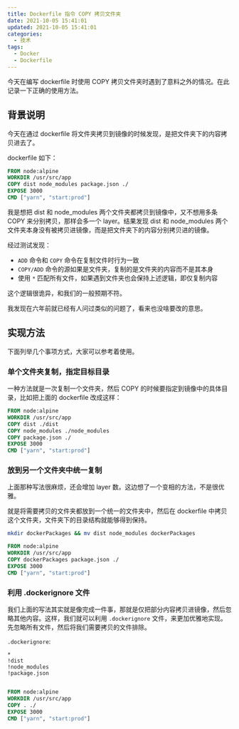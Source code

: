 ```yaml
---
title: Dockerfile 指令 COPY 拷贝文件夹
date: 2021-10-05 15:41:01
updated: 2021-10-05 15:41:01
categories:
  - 技术
tags:
  - Docker
  - Dockerfile
---
```


今天在编写 dockerfile 时使用 COPY 拷贝文件夹时遇到了意料之外的情况。在此记录一下正确的使用方法。

<!--more-->

## 背景说明

今天在通过 dockerfile 将文件夹拷贝到镜像的时候发现，是把文件夹下的内容拷贝进去了。

dockerfile 如下：

```dockerfile
FROM node:alpine
WORKDIR /usr/src/app
COPY dist node_modules package.json ./
EXPOSE 3000
CMD ["yarn", "start:prod"]
```

我是想把 dist 和 node_modules 两个文件夹都拷贝到镜像中，又不想用多条 COPY 来分别拷贝，那样会多一个 layer。结果发现 dist 和 node_modules 两个文件夹本身没有被拷贝进镜像，而是把文件夹下的内容分别拷贝进的镜像。

经过测试发现：

- `ADD` 命令和 `COPY` 命令在复制文件时行为一致
- `COPY/ADD` 命令的源如果是文件夹，复制的是文件夹的内容而不是其本身
- 使用 `*` 匹配所有文件，如果遇到文件夹也会保持上述逻辑，即仅复制内容

这个逻辑很诡异，和我们的一般预期不符。

我发现在六年前就已经有人问过类似的问题了，看来也没啥要改的意思。

## 实现方法

下面列举几个事项方式，大家可以参考着使用。

### 单个文件夹复制，指定目标目录

一种方法就是一次复制一个文件夹，然后 COPY 的时候要指定到镜像中的具体目录，比如把上面的 dockerfile 改成这样：

```dockerfile
FROM node:alpine
WORKDIR /usr/src/app
COPY dist ./dist
COPY node_modules ./node_modules
COPY package.json ./
EXPOSE 3000
CMD ["yarn", "start:prod"]
```

### 放到另一个文件夹中统一复制

上面那种写法很麻烦，还会增加 layer 数。这边想了一个变相的方法，不是很优雅。

就是将需要拷贝的文件夹都放到一个统一的文件夹中，然后在 dockerfile 中拷贝这个文件夹，文件夹下的目录结构就能够得到保持。

```bash
mkdir dockerPackages && mv dist node_modules dockerPackages
```

```dockerfile
FROM node:alpine
WORKDIR /usr/src/app
COPY dockerPackages package.json ./
EXPOSE 3000
CMD ["yarn", "start:prod"]
```

### 利用 .dockerignore 文件

我们上面的写法其实就是像完成一件事，那就是仅把部分内容拷贝进镜像，然后忽略其他内容。这样，我们就可以利用 `.dockerignore` 文件，来更加优雅地实现。先忽略所有文件，然后将我们需要拷贝的文件排除。

`.dockerignore`:

```
*
!dist
!node_modules
!package.json
```

```dockerfile

FROM node:alpine
WORKDIR /usr/src/app
COPY . ./
EXPOSE 3000
CMD ["yarn", "start:prod"]
```
